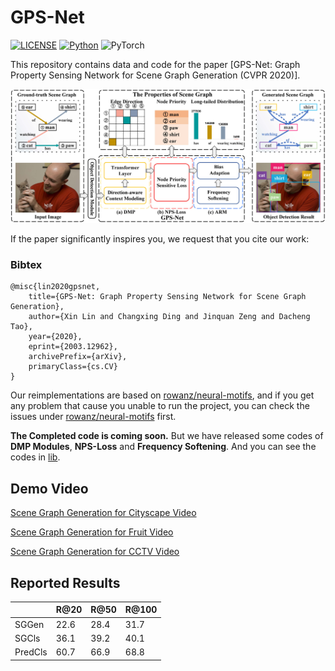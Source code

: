 # GPS-Net
[![LICENSE](https://img.shields.io/badge/license-MIT-green)](https://github.com/taksau/GPS-Net/blob/master/LICENSE)
[![Python](https://img.shields.io/badge/python-3.6-blue.svg)](https://www.python.org/)
![PyTorch](https://img.shields.io/badge/pytorch-0.3.0-%237732a8) 


This repository contains data and code for the paper [GPS-Net: Graph Property Sensing Network for Scene Graph Generation (CVPR 2020)].



<div style="color:#0000FF" align="center">
<img src="images/framework.jpg"/>
</div>

If the paper significantly inspires you, we request that you cite our work:
### Bibtex
```
@misc{lin2020gpsnet,
    title={GPS-Net: Graph Property Sensing Network for Scene Graph Generation},
    author={Xin Lin and Changxing Ding and Jinquan Zeng and Dacheng Tao},
    year={2020},
    eprint={2003.12962},
    archivePrefix={arXiv},
    primaryClass={cs.CV}
}
```

Our reimplementations are based on [rowanz/neural-motifs](https://github.com/rowanz/neural-motifs), and if you get any problem that cause you unable to run the project, you can check the issues under [rowanz/neural-motifs](https://github.com/rowanz/neural-motifs) first.

**The Completed code is coming soon.**
But we have released some codes of **DMP Modules**, **NPS-Loss** and **Frequency Softening**. And you can see the codes in [lib](https://github.com/taksau/GPS-Net/tree/master/lib).

## Demo Video
[Scene Graph Generation for Cityscape Video](https://www.youtube.com/watch?v=9ZJXiXCIqxc)

[Scene Graph Generation for Fruit Video](https://www.youtube.com/watch?v=fLfR_TCrm-w)

[Scene Graph Generation for CCTV Video](https://www.youtube.com/watch?v=0gYRgxEp7Z0)



## Reported Results

|         | R@20 | R@50 | R@100 |
|---------|------|------|-------|
| SGGen   | 22.6 | 28.4 | 31.7  |
| SGCls   | 36.1 | 39.2 | 40.1  |
| PredCls | 60.7 | 66.9 | 68.8  |
